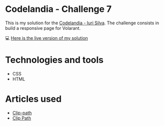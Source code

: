 # Codelandia - Challenge 7

This is my solution for the [Codelandia - Iuri Silva](https://discord.com/channels/853354677411905578/855846897854971914). The challenge consists in build a responsive page for Volarant.

💻 [Here is the live version of my solution](https://vivianemartini.github.io/valorant-challenge/)

# Technologies and tools

* CSS
* HTML

# Articles used

* [Clip-path](https://developer.mozilla.org/en-US/docs/Web/CSS/clip-path#examples)
* [Clip Path](https://css-tricks.com/almanac/properties/c/clip-path/)
